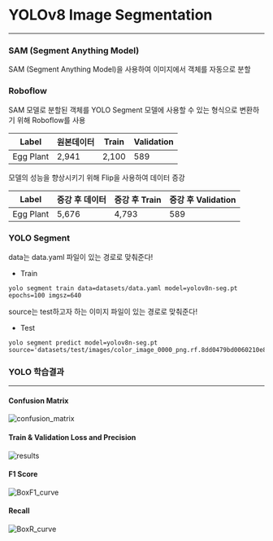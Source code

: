 # YOLOv8 Image Segmentation
_________

### SAM (Segment Anything Model)

SAM (Segment Anything Model)을 사용하여 이미지에서 객체를 자동으로 분할


### Roboflow

SAM 모델로 분할된 객체를 YOLO Segment 모델에 사용할 수 있는 형식으로 변환하기 위해 Roboflow를 사용

| Label     | 원본데이터 | Train | Validation |
|-----------|-------|-------|------------|
| Egg Plant | 2,941 | 2,100 | 589        |


모델의 성능을 향상시키기 위해 Flip을 사용하여 데이터 증강

| Label     | 증강 후 데이터 | 증강 후 Train | 증강 후 Validation |
|-----------|----------|------------|-----------------|
| Egg Plant | 5,676    | 4,793      | 589             |


### YOLO Segment

data는 data.yaml 파일이 있는 경로로 맞춰준다!

* Train 
```angular2html
yolo segment train data=datasets/data.yaml model=yolov8n-seg.pt epochs=100 imgsz=640
```

source는 test하고자 하는 이미지 파일이 있는 경로로 맞춰준다!
* Test
```angular2html
yolo segment predict model=yolov8n-seg.pt source='datasets/test/images/color_image_0000_png.rf.8dd0479bd0060210e8ef637082a25b0a.jpg'
```

### YOLO 학습결과

------------------------

#### Confusion Matrix
![confusion_matrix](https://github.com/user-attachments/assets/de77d170-4370-4891-9674-3fef293fd0a3)

#### Train & Validation Loss and Precision
![results](https://github.com/user-attachments/assets/caf74985-5b09-428a-b3dd-c37995782cba)

#### F1 Score
![BoxF1_curve](https://github.com/user-attachments/assets/30c8c722-3277-41b0-9f87-40a38e7b6993)

#### Recall
![BoxR_curve](https://github.com/user-attachments/assets/d72bd2e7-615e-49b4-b61a-e654109be99a)

